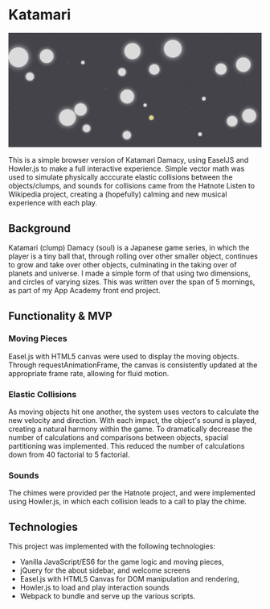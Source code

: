# Katamari

![main screen](assets/image/screenshot.png)

This is a simple browser version of Katamari Damacy, using EaselJS and Howler.js to make a full interactive experience. Simple vector math was used to simulate physically acccurate elastic collisions between the objects/clumps, and sounds for collisions came from the Hatnote Listen to Wikipedia project, creating a (hopefully) calming and new musical experience with each play.

## Background

Katamari (clump) Damacy (soul) is a Japanese game series, in which the player is a tiny ball that, through rolling over other smaller object, continues to grow and take over other objects, culminating in the taking over of planets and universe. I made a simple form of that using two dimensions, and circles of varying sizes. This was written over the span of 5 mornings, as part of my App Academy front end project.

## Functionality & MVP

### Moving Pieces

Easel.js with HTML5 canvas were used to display the moving objects. Through requestAnimationFrame, the canvas is consistently updated at the appropriate frame rate, allowing for fluid motion.

### Elastic Collisions

As moving objects hit one another, the system uses vectors to calculate the new velocity and direction. With each impact, the object's sound is played, creating a natural harmony within the game. To dramatically decrease the number of calculations and comparisons between objects, spacial partitioning was implemented. This reduced the number of calculations down from 40 factorial to 5 factorial.

### Sounds

The chimes were provided per the Hatnote project, and were implemented using Howler.js, in which each collision leads to a call to play the chime.

## Technologies

This project was implemented with the following technologies:

- Vanilla JavaScript/ES6 for the game logic and moving pieces,
- jQuery for the about sidebar, and welcome screens
- Easel.js with HTML5 Canvas for DOM manipulation and rendering,
- Howler.js to load and play interaction sounds
- Webpack to bundle and serve up the various scripts.
